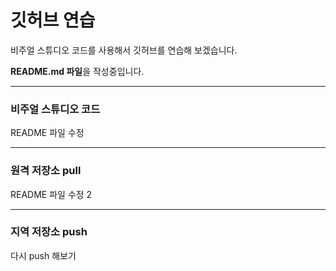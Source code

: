 # 깃허브 연습

비주얼 스튜디오 코드를 사용해서 깃허브를 연습해 보겠습니다.



**README.md 파일**을 작성중입니다.

------------------------------------------

### 비주얼 스튜디오 코드

README 파일 수정

------------------------------------

### 원격 저장소 pull

README 파일 수정 2

-----------------------

### 지역 저장소 push

다시 push 해보기